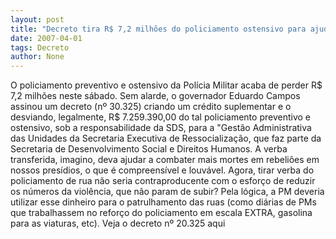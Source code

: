 ```yaml
---
layout: post
title: "Decreto tira R$ 7,2 milhões do policiamento ostensivo para ajudar Secretaria de Ressocialização"
date: 2007-04-01
tags: Decreto
author: None
---
```

O policiamento preventivo e ostensivo da Polícia Militar acaba de perder R$ 7,2 milhões neste sábado.
Sem alarde, o governador Eduardo Campos assinou um decreto (nº 30.325) criando um crédito suplementar e o desviando, legalmente, R$ 7.259.390,00 do tal policiamento preventivo e ostensivo, sob a responsabilidade da SDS, para a \"Gestão Administrativa das Unidades da Secretaria Executiva de Ressocialização, que faz parte da Secretaria de Desenvolvimento Social e Direitos Humanos.
A verba transferida, imagino, deva ajudar a combater mais mortes em rebeliões em nossos presídios, o que é compreensível e louvável. 
Agora, tirar verba do policiamento de rua não seria contraproducente com o esforço de reduzir os números da violência, que não param de subir?
Pela lógica, a PM deveria utilizar esse dinheiro para o patrulhamento das ruas (como diárias de PMs que trabalhassem no reforço do policiamento em escala EXTRA, gasolina para as viaturas, etc).
Veja o decreto nº 20.325 aqui 